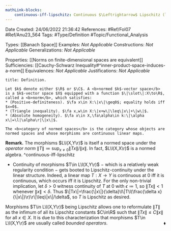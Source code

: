 ```yaml
---
mathLink-blocks:
    continuous-iff-lipschitz: Continuous $\Leftrightarrow$ Lipschitz (linear map)
---
```


<div class="topSpace"></div>

Date Created: 24/06/2022 21:36:42
References: #Ref/Fol07 #Ref/Anu23_564
Tags: #Type/Definition #Topic/Functional_Analysis

Types: [[Banach Space]]
Examples: <i>Not Applicable</i>
Constructions: <i>Not Applicable</i>
Generalizations: <i>Not Applicable</i>

Properties: [[Norms on finite-dimensional spaces are equivalent]]
Sufficiencies: [[Cauchy-Schwarz Inequality#^inner-product-space-induces-a-norm]]
Equivalences: <i>Not Applicable</i>
Justifications: <i>Not Applicable</i>

``` ad-Definition
title: Definition.

Let $k$ denote either $\R$ or $\C$. A <b>normed $k$-vector space</b> is a $k$-vector space $X$ equipped with a function $\|\slot\|:X\to\R$, called a <b>norm</b>, which satisfies:
* (Positive-definiteness). $\fa x\in X:\|x\|\geq0$; equality holds iff $x=0$.
* (Triangle inequality). $\fa x,w\in X:\|x+w\|\leq\|x\|+\|w\|$.
* (Absolute homogeneity). $\fa x\in X,\fa\alpha\in k:\|\alpha x\|=\l|\alpha\r|\|x\|$.

The <b>category of normed spaces</b> is the category whose objects are normed spaces and whose morphisms are continuous linear maps.

```

<b>Remark.</b> The morphisms $L\l(X,Y\r)$ is itself a normed space under the <i>operator norm</i> $\|T\|\coloneqq\sup_{x\neq0}\|Tx\|/\|x\|$. In fact, $L\l(X,X\r)$ is a normed algebra. ^continuous-iff-lipschitz
* Continuity of morphisms $T\in L\l(X,Y\r)$ $-$ which is a relatively weak regularity condition $-$ gets booted to Lipschitz-continuity under the linear structure. Indeed, a linear map $T:X\to Y$ is continuous at $0$ iff it is continuous, which occurs iff it is Lipschitz. For the only non-trivial implication, let $\delta>0$ witness continuity of $T$ at $0$ with $\epsilon\coloneqq1$, so $\|Tx\|<1$ whenever $\|x\|<\delta$. Thus $\|Tx\|=\frac{\|x\|}{\delta}\l\|T\l(\frac{\delta x}{\|x\|}\r)\r\|\leq\|x\|/\delta$, so $T$ is Lipschitz as desired.

Morphisms $T\in L\l(X,Y\r)$ being Lipschitz allows one to reformulate $\|T\|$ as the infimum of all its Lipschitz constants $C\in\R$ such that $\|Tx\|\leq C\|x\|$ for all $x\in X$. It is due to this characterization that morphisms $T\in L\l(X,Y\r)$ are usually called <i>bounded operators</i>.<span style="float:right;">$\blacklozenge$</span>
